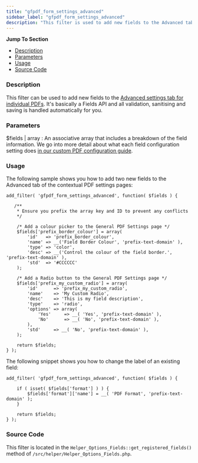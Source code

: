 ```yaml
---
title: "gfpdf_form_settings_advanced"
sidebar_label: "gfpdf_form_settings_advanced"
description: "This filter is used to add new fields to the Advanced tab of the contextual PDF form settings."
---
```


**Jump To Section**

* [Description](#description)
* [Parameters](#parameters)
* [Usage](#usage)
* [Source Code](#source-code)

### Description 

This filter can be used to add new fields to the [Advanced settings tab for individual PDFs](user-setup-pdf.md#advanced-tab). It's basically a Fields API and all validation, sanitising and saving is handled automatically for you.

### Parameters 

$fields | array
:    An associative array that includes a breakdown of the field information. We go into more detail about what each field configuration setting does [in our custom PDF configuration guide](developer-template-configuration-and-image.md#custom-fields).

### Usage 

The following sample shows you how to add two new fields to the Advanced tab of the contextual PDF settings pages:

```
add_filter( 'gfpdf_form_settings_advanced', function( $fields ) {

   /**
    * Ensure you prefix the array key and ID to prevent any conflicts
    */

    /* Add a colour picker to the General PDF Settings page */
    $fields['prefix_border_colour'] = array(
        'id'   => 'prefix_border_colour',
        'name' => __('Field Border Colour', 'prefix-text-domain' ),
        'type' => 'color',
        'desc' => __('Control the colour of the field border.', 'prefix-text-domain' ),
        'std'  => '#CCCCCC'
    );

    /* Add a Radio button to the General PDF Settings page */
    $fields['prefix_my_custom_radio'] = array(
        'id'      => 'prefix_my_custom_radio',
        'name'    => 'My Custom Radio',
        'desc'    => 'This is my field description',
        'type'    => 'radio',
        'options' => array(
            'Yes'     => __( 'Yes', 'prefix-text-domain' ),
            'No'      => __( 'No', 'prefix-text-domain' ),
        ),
        'std'     => __( 'No', 'prefix-text-domain' ),
    );

	return $fields;
} );

```

The following snippet shows you how to change the label of an existing field:

```
add_filter( 'gfpdf_form_settings_advanced', function( $fields ) {

	if ( isset( $fields['format'] ) ) {
		$fields['format']['name'] = __( 'PDF Format', 'prefix-text-domain' );
	}

	return $fields;
} );
```

### Source Code 

This filter is located in the `Helper_Options_Fields::get_registered_fields()` method of `/src/helper/Helper_Options_Fields.php`.